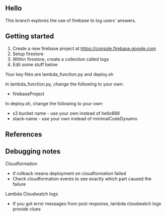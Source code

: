 ## Hello

This branch explores the use of firebase to log users' answers.

## Getting started

1. Create a new firebase project at https://console.firebase.google.com
2. Setup firestore
3. Within firestore, create a collection called logs
4. Edit some stuff below

Your key files are lambda_function.py and deploy.sh

In lambda_function.py, change the following to your own:

- firebaseProject

In deploy.sh, change the following to your own:

- s3 bucket name - use your own instead of hello888
- stack-name - use your own instead of minimalCodeDynamo

## References

## Debugging notes

Cloudformation

- if rollback means deployment on cloudformation failed
- Check cloudformation events to see exactly which part caused the failure

Lambda Cloudwatch logs

- If you got error messages from post response, lambda cloudwatch logs provide clues
